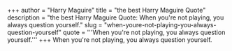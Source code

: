 +++
author = "Harry Maguire"
title = "the best Harry Maguire Quote"
description = "the best Harry Maguire Quote: When you're not playing, you always question yourself."
slug = "when-youre-not-playing-you-always-question-yourself"
quote = '''When you're not playing, you always question yourself.'''
+++
When you're not playing, you always question yourself.
